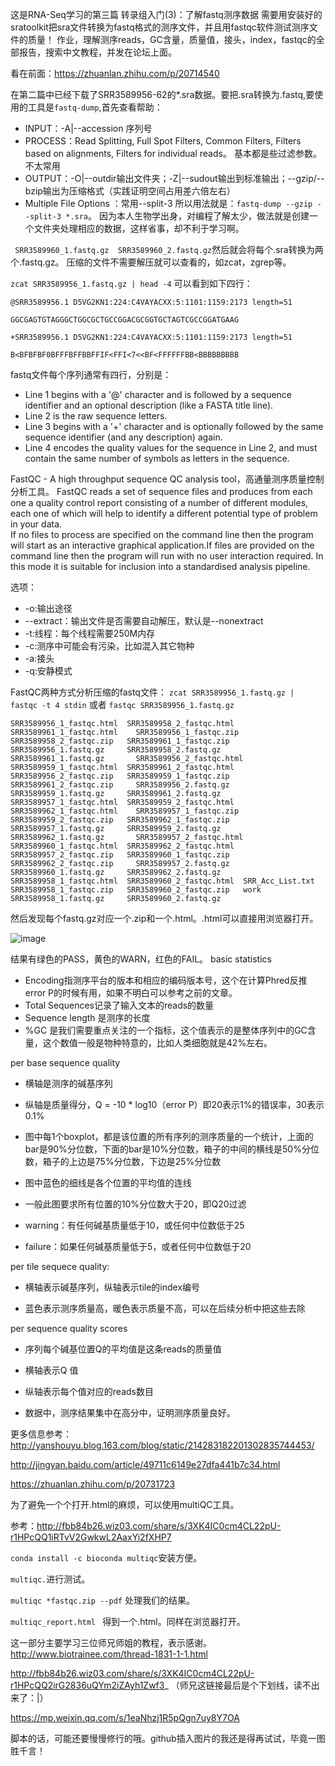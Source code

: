 这是RNA-Seq学习的第三篇
转录组入门(3)：了解fastq测序数据
需要用安装好的sratoolkit把sra文件转换为fastq格式的测序文件，并且用fastqc软件测试测序文件的质量！
作业，理解测序reads，GC含量，质量值，接头，index，fastqc的全部报告，搜索中文教程，并发在论坛上面。

看在前面：https://zhuanlan.zhihu.com/p/20714540

在第二篇中已经下载了SRR3589956-62的*.sra数据。要把.sra转换为.fastq,要使用的工具是`fastq-dump`,首先查看帮助：
* INPUT：-A|--accession 序列号
* PROCESS：Read Splitting, Full Spot Filters, Common Filters, Filters based on alignments, Filters for individual reads。 基本都是些过滤参数。不太常用
* OUTPUT：-O|--outdir输出文件夹；-Z|--sudout输出到标准输出；--gzip/--bzip输出为压缩格式（实践证明空间占用差六倍左右）
* Multiple File Options ：常用--split-3
所以用法就是：`fastq-dump --gzip --split-3 *.sra`。
因为本人生物学出身，对编程了解太少，做法就是创建一个文件夹处理相应的数据，这样省事，却不利于学习啊。

` SRR3589960_1.fastq.gz  SRR3589960_2.fastq.gz`然后就会将每个.sra转换为两个.fastq.gz。
压缩的文件不需要解压就可以查看的，如zcat，zgrep等。

`zcat SRR3589956_1.fastq.gz | head -4` 可以看到如下四行：

`@SRR3589956.1 D5VG2KN1:224:C4VAYACXX:5:1101:1159:2173 length=51`

`GGCGAGTGTAGGGCTGGCGCTGCCGGACGCGGTGCTAGTCGCCGGATGAAG`
   
`+SRR3589956.1 D5VG2KN1:224:C4VAYACXX:5:1101:1159:2173 length=51`
  
`B<BFBFBF0BFFFBFFBBFFIF<FFI<7<<BF<FFFFFFBB<BBBBBBBBB `

fastq文件每个序列通常有四行，分别是：
* Line 1 begins with a '@' character and is followed by a sequence identifier and an optional description (like a FASTA title line).
* Line 2 is the raw sequence letters.
* Line 3 begins with a '+' character and is optionally followed by the same sequence identifier (and any description) again.
* Line 4 encodes the quality values for the sequence in Line 2, and must contain the same number of symbols as letters in the sequence.

 FastQC - A high throughput sequence QC analysis tool，高通量测序质量控制分析工具。
 FastQC reads a set of sequence files and produces from each one a quality control report consisting of a number of different modules, each one of which will help to identify a different potential type of problem in your data.    
 If no files to process are specified on the command line then the program will start as an interactive graphical application.If files are provided on the command line then the program will run with no user interaction required.  In this mode it is suitable for inclusion into a standardised analysis pipeline.
 
 选项：
 * -o:输出途径
 * --extract：输出文件是否需要自动解压，默认是--nonextract
 * -t:线程：每个线程需要250M内存
 * -c:测序中可能会有污染，比如混入其它物种
 * -a:接头
 * -q:安静模式
 
 FastQC两种方式分析压缩的fastq文件：
 `zcat SRR3589956_1.fastq.gz | fastqc -t 4 stdin` 
 或者 `fastqc SRR3589956_1.fastq.gz`


` SRR3589956_1_fastqc.html  SRR3589958_2_fastqc.html  SRR3589961_1_fastqc.html    SRR3589956_1_fastqc.zip   SRR3589958_2_fastqc.zip   SRR3589961_1_fastqc.zip     SRR3589956_1.fastq.gz     SRR3589958_2.fastq.gz     SRR3589961_1.fastq.gz       SRR3589956_2_fastqc.html  SRR3589959_1_fastqc.html  SRR3589961_2_fastqc.html    SRR3589956_2_fastqc.zip   SRR3589959_1_fastqc.zip   SRR3589961_2_fastqc.zip     SRR3589956_2.fastq.gz     SRR3589959_1.fastq.gz     SRR3589961_2.fastq.gz       SRR3589957_1_fastqc.html  SRR3589959_2_fastqc.html  SRR3589962_1_fastqc.html    SRR3589957_1_fastqc.zip   SRR3589959_2_fastqc.zip   SRR3589962_1_fastqc.zip     SRR3589957_1.fastq.gz     SRR3589959_2.fastq.gz     SRR3589962_1.fastq.gz       SRR3589957_2_fastqc.html  SRR3589960_1_fastqc.html  SRR3589962_2_fastqc.html    SRR3589957_2_fastqc.zip   SRR3589960_1_fastqc.zip   SRR3589962_2_fastqc.zip     SRR3589957_2.fastq.gz     SRR3589960_1.fastq.gz     SRR3589962_2.fastq.gz       SRR3589958_1_fastqc.html  SRR3589960_2_fastqc.html  SRR_Acc_List.txt            SRR3589958_1_fastqc.zip   SRR3589960_2_fastqc.zip   work                        SRR3589958_1.fastq.gz     SRR3589960_2.fastq.gz `

然后发现每个fastq.gz对应一个.zip和一个.html。.html可以直接用浏览器打开。

![image](http://upload-images.jianshu.io/upload_images/2013053-9aa706f4aca9d37b.png?imageMogr2/auto-orient/strip%7CimageView2/2/w/1240)

结果有绿色的PASS，黄色的WARN，红色的FAIL。
 basic statistics
* Encoding指测序平台的版本和相应的编码版本号，这个在计算Phred反推error P的时候有用，如果不明白可以参考之前的文章。
* Total Sequences记录了输入文本的reads的数量
* Sequence length 是测序的长度
* %GC 是我们需要重点关注的一个指标，这个值表示的是整体序列中的GC含量，这个数值一般是物种特意的，比如人类细胞就是42%左右。

per base sequence quality
* 横轴是测序的碱基序列
 
* 纵轴是质量得分，Q = -10 * log10（error P）即20表示1%的错误率，30表示0.1%

* 图中每1个boxplot，都是该位置的所有序列的测序质量的一个统计，上面的bar是90%分位数，下面的bar是10%分位数，箱子的中间的横线是50%分位数，箱子的上边是75%分位数，下边是25%分位数

* 图中蓝色的细线是各个位置的平均值的连线

* 一般此图要求所有位置的10%分位数大于20，即Q20过滤

* warning：有任何碱基质量低于10，或任何中位数低于25

* failure：如果任何碱基质量低于5，或者任何中位数低于20

per tile sequece quality:

* 横轴表示碱基序列，纵轴表示tile的index编号

* 蓝色表示测序质量高，暖色表示质量不高，可以在后续分析中把这些去除

per sequence quality scores

* 序列每个碱基位置Q的平均值是这条reads的质量值

* 横轴表示Q 值

* 纵轴表示每个值对应的reads数目

* 数据中，测序结果集中在高分中，证明测序质量良好。



更多信息参考：
http://yanshouyu.blog.163.com/blog/static/214283182201302835744453/ 

http://jingyan.baidu.com/article/49711c6149e27dfa441b7c34.html 

https://zhuanlan.zhihu.com/p/20731723

为了避免一个个打开.html的麻烦，可以使用multiQC工具。

参考：http://fbb84b26.wiz03.com/share/s/3XK4IC0cm4CL22pU-r1HPcQQ1iRTvV2GwkwL2AaxYi2fXHP7

`conda install -c bioconda multiqc`安装方便。

`multiqc.`进行测试。

`multiqc *fastqc.zip --pdf` 处理我们的结果。

`multiqc_report.html ` 得到一个.html。同样在浏览器打开。

这一部分主要学习三位师兄师姐的教程，表示感谢。
http://www.biotrainee.com/thread-1831-1-1.html

http://fbb84b26.wiz03.com/share/s/3XK4IC0cm4CL22pU-r1HPcQQ2irG2836uQYm2iZAyh1Zwf3_  （师兄这链接最后是个下划线，读不出来了：|）

https://mp.weixin.qq.com/s/1eaNhzj1R5pQgn7uy8Y7OA

脚本的话，可能还要慢慢修行的哦。github插入图片的我还是得再试试，毕竟一图胜千言！
